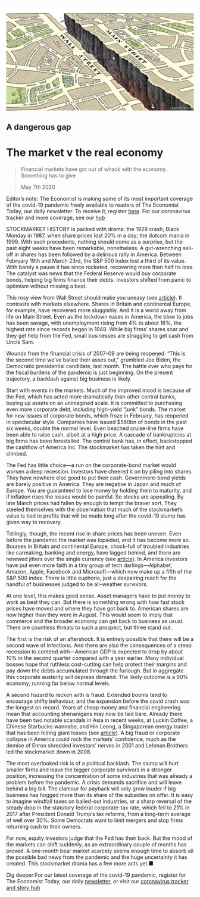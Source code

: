 ![](./images/20200509_LDD001_0.jpg)

## A dangerous gap

# The market v the real economy

> Financial markets have got out of whack with the economy. Something has to give

> May 7th 2020

Editor’s note: The Economist is making some of its most important coverage of the covid-19 pandemic freely available to readers of The Economist Today, our daily newsletter. To receive it, register [here](https://www.economist.com//newslettersignup). For our coronavirus tracker and more coverage, see our [hub](https://www.economist.com//coronavirus)

STOCKMARKET HISTORY is packed with drama: the 1929 crash; Black Monday in 1987, when share prices lost 20% in a day; the dotcom mania in 1999. With such precedents, nothing should come as a surprise, but the past eight weeks have been remarkable, nonetheless. A gut-wrenching sell-off in shares has been followed by a delirious rally in America. Between February 19th and March 23rd, the S&P 500 index lost a third of its value. With barely a pause it has since rocketed, recovering more than half its loss. The catalyst was news that the Federal Reserve would buy corporate bonds, helping big firms finance their debts. Investors shifted from panic to optimism without missing a beat.

This rosy view from Wall Street should make you uneasy (see [article](https://www.economist.com//finance-and-economics/2020/05/07/a-perky-stockmarket-v-a-glum-economy)). It contrasts with markets elsewhere. Shares in Britain and continental Europe, for example, have recovered more sluggishly. And it is a world away from life on Main Street. Even as the lockdown eases in America, the blow to jobs has been savage, with unemployment rising from 4% to about 16%, the highest rate since records began in 1948. While big firms’ shares soar and they get help from the Fed, small businesses are struggling to get cash from Uncle Sam.

Wounds from the financial crisis of 2007-09 are being reopened. “This is the second time we’ve bailed their asses out,” grumbled Joe Biden, the Democratic presidential candidate, last month. The battle over who pays for the fiscal burdens of the pandemic is just beginning. On the present trajectory, a backlash against big business is likely.

Start with events in the markets. Much of the improved mood is because of the Fed, which has acted more dramatically than other central banks, buying up assets on an unimagined scale. It is committed to purchasing even more corporate debt, including high-yield “junk” bonds. The market for new issues of corporate bonds, which froze in February, has reopened in spectacular style. Companies have issued $560bn of bonds in the past six weeks, double the normal level. Even beached cruise-line firms have been able to raise cash, albeit at a high price. A cascade of bankruptcies at big firms has been forestalled. The central bank has, in effect, backstopped the cashflow of America Inc. The stockmarket has taken the hint and climbed.

The Fed has little choice—a run on the corporate-bond market would worsen a deep recession. Investors have cheered it on by piling into shares. They have nowhere else good to put their cash. Government-bond yields are barely positive in America. They are negative in Japan and much of Europe. You are guaranteed to lose money by holding them to maturity, and if inflation rises the losses would be painful. So stocks are appealing. By late March prices had fallen by enough to tempt the braver sort. They steeled themselves with the observation that much of the stockmarket’s value is tied to profits that will be made long after the covid-19 slump has given way to recovery.

Tellingly, though, the recent rise in share prices has been uneven. Even before the pandemic the market was lopsided, and it has become more so. Bourses in Britain and continental Europe, chock-full of troubled industries like carmaking, banking and energy, have lagged behind, and there are renewed jitters over the single currency (see [article](https://www.economist.com//europe/2020/05/07/germanys-highest-court-takes-issue-with-the-european-central-bank)). In America investors have put even more faith in a tiny group of tech darlings—Alphabet, Amazon, Apple, Facebook and Microsoft—which now make up a fifth of the S&P 500 index. There is little euphoria, just a despairing reach for the handful of businesses judged to be all-weather survivors.

At one level, this makes good sense. Asset managers have to put money to work as best they can. But there is something wrong with how fast stock prices have moved and where they have got back to. American shares are now higher than they were in August. This would seem to imply that commerce and the broader economy can get back to business as usual. There are countless threats to such a prospect, but three stand out.

The first is the risk of an aftershock. It is entirely possible that there will be a second wave of infections. And there are also the consequences of a steep recession to contend with—American GDP is expected to drop by about 10% in the second quarter compared with a year earlier. Many individual bosses hope that ruthless cost-cutting can help protect their margins and pay down the debts accumulated through the furlough. But in aggregate this corporate austerity will depress demand. The likely outcome is a 90% economy, running far below normal levels.

A second hazard to reckon with is fraud. Extended booms tend to encourage shifty behaviour, and the expansion before the covid crash was the longest on record. Years of cheap money and financial engineering mean that accounting shenanigans may now be laid bare. Already there have been two notable scandals in Asia in recent weeks, at Luckin Coffee, a Chinese Starbucks wannabe, and Hin Leong, a Singaporean energy trader that has been hiding giant losses (see [article](https://www.economist.com//business/2020/05/07/the-buoyant-oil-traders)). A big fraud or corporate collapse in America could rock the markets’ confidence, much as the demise of Enron shredded investors’ nerves in 2001 and Lehman Brothers led the stockmarket down in 2008.

The most overlooked risk is of a political backlash. The slump will hurt smaller firms and leave the bigger corporate survivors in a stronger position, increasing the concentration of some industries that was already a problem before the pandemic. A crisis demands sacrifice and will leave behind a big bill. The clamour for payback will only grow louder if big business has hogged more than its share of the subsidies on offer. It is easy to imagine windfall taxes on bailed-out industries, or a sharp reversal of the steady drop in the statutory federal corporate-tax rate, which fell to 21% in 2017 after President Donald Trump’s tax reforms, from a long-term average of well over 30%. Some Democrats want to limit mergers and stop firms returning cash to their owners.

For now, equity investors judge that the Fed has their back. But the mood of the markets can shift suddenly, as an extraordinary couple of months has proved. A one-month bear market scarcely seems enough time to absorb all the possible bad news from the pandemic and the huge uncertainty it has created. This stockmarket drama has a few more acts yet.■

Dig deeper:For our latest coverage of the covid-19 pandemic, register for The Economist Today, our daily [newsletter](https://www.economist.com//newslettersignup), or visit our [coronavirus tracker and story hub](https://www.economist.com//coronavirus)